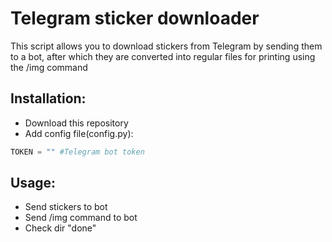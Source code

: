 # Telegram sticker downloader

This script allows you to download stickers from Telegram by sending them to a bot, after which they are converted into regular files for printing using the /img command


## Installation:

* Download this repository
* Add config file(config.py):

```config.py
TOKEN = "" #Telegram bot token
```

## Usage:

* Send stickers to bot
* Send /img command to bot
* Check dir "done"